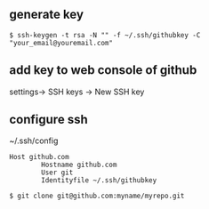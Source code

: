 ## generate key

```
$ ssh-keygen -t rsa -N "" -f ~/.ssh/githubkey -C "your_email@youremail.com"
```
## add key to web console of github
settings-> SSH keys -> New SSH key


## configure ssh
~/.ssh/config
```
Host github.com
        Hostname github.com
        User git
        Identityfile ~/.ssh/githubkey
```

```bash
$ git clone git@github.com:myname/myrepo.git
```
